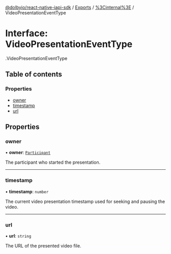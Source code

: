 [@dolbyio/react-native-iapi-sdk](../README.md) / [Exports](../modules.md) / [%3Cinternal%3E](../modules/_internal_.md) / VideoPresentationEventType

# Interface: VideoPresentationEventType

[<internal>](../modules/_internal_.md).VideoPresentationEventType

## Table of contents

### Properties

- [owner](_internal_.VideoPresentationEventType.md#owner)
- [timestamp](_internal_.VideoPresentationEventType.md#timestamp)
- [url](_internal_.VideoPresentationEventType.md#url)

## Properties

### owner

• **owner**: [`Participant`](_internal_.Participant.md)

The participant who started the presentation.

___

### timestamp

• **timestamp**: `number`

The current video presentation timestamp used for seeking and pausing the video.

___

### url

• **url**: `string`

The URL of the presented video file.
